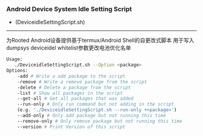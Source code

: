 ### Android Device System Idle Setting Script
- (DeviceidleSettingScript.sh)
***
为Rooted Android设备提供基于termux/Android Shell的自更改式脚本  用于写入dumpsys deviceidel whitelist参数更改电池优化名单  
```bash
Usage:
   ./DeviceidleSettingScript.sh --Option <package>
Options:
    -add # Write a add package to the script
    -remove # Write a remove package from the script
    -delete # Delete a package from the script
    -list # Show all packages in the script
    --get-all # Get all packages that was added
    --run-only # Only run command but not adding in the script
    (e.g. './DeviceidleSettingScript.sh --run-only +<package>')
    --add-only # Only add package but not running this time
    --remove-only # Only remove package but not running this time
    --version # Print Version of this script
```
